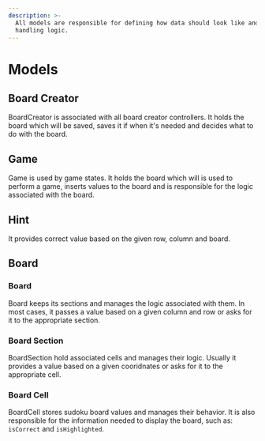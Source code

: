 ```yaml
---
description: >-
  All models are responsible for defining how data should look like and how to
  handling logic.
---
```


# Models

## Board Creator

BoardCreator is associated with all board creator controllers. It holds the board which will be saved, saves it if when it's needed and decides what to do with the board.

## Game

Game is used by game states. It holds the board which will is used to perform a game, inserts values to the board and is responsible for the logic associated with the board.

## Hint

It provides correct value based on the given row, column and board.

## Board

### Board

Board keeps its sections and manages the logic associated with them. In most cases, it passes a value based on a given column and row or asks for it to the appropriate section.

### Board Section

BoardSection hold associated cells and manages their logic. Usually it provides a value based on a given cooridnates or asks for it to the appropriate cell.

### Board Cell

BoardCell stores sudoku board values and manages their behavior. It is also responsible for the information needed to display the board, such as: `isCorrect` and `isHighlighted`.

